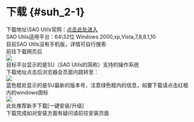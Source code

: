 # 下载 {#suh_2-1}
下载地址\SAO Utils官网：[点击此处进入](http://www.gpbeta.com/post/develop/sao-utils/)<br>
SAO Utils适用平台：64\32位 Windows 2000,xp,Vista,7,8,8.1,10<br>
目前SAO Utils没有手机版，详情可自行搜索<br>
前往下载网页后<br>
![](https://github.com/LiyroPen/SAO_Utils_help/tree/master/Images/3-1.jpg)<br>
目标平台显示的是SU（SAO Utils的简称）支持的操作系统<br>
下载地址点击后浏览器会页面内跳转至：<br>
![](https://github.com/LiyroPen/SAO_Utils_help/tree/master/Images/3-2.jpg)<br>
蓝色框处显示的是SU最新的版本号，注意绿色框内的信息，如要下载请点击红框内的windows图标<br>
![](https://github.com/LiyroPen/SAO_Utils_help/tree/master/Images/3-2.jpg)<br>
此处推荐新手下载[一键安装/升级]<br>
下载完成如对安装方面有疑问请前往安装页面
